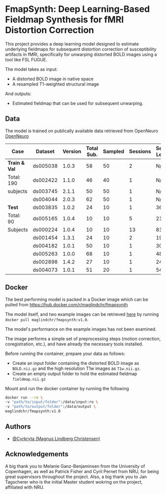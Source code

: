 
# FmapSynth: Deep Learning-Based Fieldmap Synthesis for fMRI Distortion Correction

This project provides a deep learning model designed to estimate underlying fieldmaps for subsequent distortion correction of susceptibility artifacts in fMRI, specifically for unwarping distorted BOLD images using a tool like FSL FUGUE.

The model takes as input:
* A distorted BOLD image in native space
* A resampled T1-weighted structural image

And outputs:
* Estimated fieldmap that can be used for subsequent unwarping.

## Data
The model is trained on publically available data retrieved from OpenNeuro
[OpenNeuro](https://openneuro.org/)

| Case           | Dataset  | Version | Total Sub. | Sampled | Sessions | Seq. Len. | Vendor / Strength | Healthy | State | BOLD Dir. | Fmap. Dir. |
|----------------|----------|---------|------------|---------|----------|-----------|-------------------|---------|-------|-----------|------------|
| **Train & Val**| ds005038 | 1.0.3   | 58         | 50      | 2        | N/A       | S / 3             | Y       | R     | j-        | j-         |
| Total: 190     | ds002422 | 1.1.0   | 46         | 40      | 1        | N/A       | S / 1.5           | Y       | R     | j-        | -          |
| subjects       | ds003745 | 2.1.1   | 50         | 50      | 1        | N/A       | S / 3             | Y       | T     | j-        | j-         |
|                | ds004044 | 2.0.3   | 62         | 50      | 1        | N/A       | S / 3             | Y       | T     | j-        | i          |
| **Test**       | ds003835 | 1.0.2   | 24         | 10      | 1        | 360       | S / 3             | Y       | R/T   | j-        | j-         |
| Total: 90      | ds005165 | 1.0.4   | 10         | 10      | 5        | 212       | S / 3             | Y       | R     | j-        | j-         |
| Subjects       | ds000224 | 1.0.4   | 10         | 10      | 13       | 818       | S / 3             | Y       | R     | j-        | j-         |
|                | ds001454 | 1.3.1   | 24         | 10      | 2        | 195       | S / 3             | Y       | R     | j-        | j-         |
|                | ds004182 | 1.0.1   | 50         | 10      | 1        | 300       | S / 3             | Y       | R     | j         | j          |
|                | ds005263 | 1.0.0   | 68         | 10      | 1        | 488       | S / 3             | Y       | T     | j         | j-         |
|                | ds002898 | 1.4.2   | 27         | 10      | 1        | 242       | S / 3             | Y       | R     | i         | i          |
|                | ds004073 | 1.0.1   | 51         | 20      | 1        | 545       | P / 3             | Y       | T     | j         | j          |


## Docker

The best performing model is packed in a Docker image which can be pulled from https://hub.docker.com/r/maglindchr/fmapsynth

The model itself, and two example images can be retrieved [here](https://drive.google.com/drive/folders/1V2RDDLP2VzG8n5O6mMlezzlZXzB1QnT5?usp=drive_link) by running `docker pull maglindchr/fmapsynth:v1.0`. 

The model's performance on the example images has not been examined. 

The image performs a simple set of preprocessing steps (motion correction, coregistration, etc.), and have already the necessary tools installed.

Before running the container, prepare your data as follows:
* Create an input folder containing the distorted BOLD image as `BOLD.nii.gz` and the high resolution T1w images as `T1w.nii.gz`.
* Create an empty output folder to hold the estimated fieldmap `fieldmap.nii.gz` 

Mount and run the docker container by running the following

```bash
docker run --rm \
-v "path/to/input/folder":/data/input:ro \
-v "path/to/output/folder":/data/output \
maglindchr/fmapsynth:v1.0
```


## Authors

- [@Cyrkryta (Magnus Lindberg Christensen)](https://github.com/Cyrkryta/)


## Acknowledgements
A big thank you to Melanie Ganz-Benjaminsen from the University of Copenhagen, as well as Patrick Fisher and Cyril Pernet from NRU, for being great supervisors throughout the project. Also, a big thank you to Jan Tagscherer who is the initial Master student wokring on the project, affiliated with NRU.
